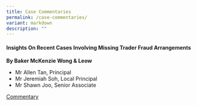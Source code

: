 ```yaml
---
title: Case Commentaries
permalink: /case-commentaries/
variant: markdown
description: ""
---
```

#### **Insights On Recent Cases Involving Missing Trader Fraud Arrangements**<br>

**By Baker McKenzie Wong &amp; Leow**<br>
* Mr Allen Tan, Principal
* Mr Jeremiah Soh, Local Principal
* Mr Shawn Joo, Senior Associate

[Commentary](https://cms.isomer.gov.sg/sites/iras-taxacademy/media/files/mediaDirectory/files/bmsg_mtf_commentary__9_jul_2024.pdf)